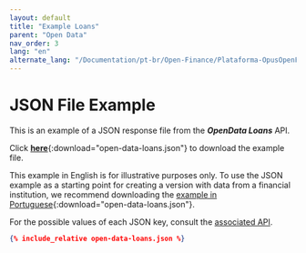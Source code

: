 ```yaml
---
layout: default
title: "Example Loans"
parent: "Open Data"
nav_order: 3
lang: "en"
alternate_lang: "/Documentation/pt-br/Open-Finance/Plataforma-OpusOpenFinance/Integração/apis-dados-abertos/DadosAbertos-Loans/"
---
```


# JSON File Example

This is an example of a JSON response file from the ***OpenData Loans*** API.

Click [**here**](open-data-loans.json){:download="open-data-loans.json"} to download the example file.

This example in English is for illustrative purposes only. To use the JSON example as a starting point for creating a version with data from a financial institution, we recommend downloading the [example in Portuguese](../../../../pt-br/Open-Finance/Plataforma-OpusOpenFinance/apis-dados-abertos/open-data-loans.json){:download="open-data-loans.json"}.

For the possible values of each JSON key, consult the [associated API][Link-API].

```json
{% include_relative open-data-loans.json %}
```

[Link-API]: ../../../../swagger-ui/index.html?api=en-open-data-loans
